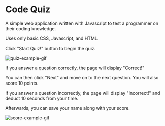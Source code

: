 # Code Quiz

A simple web application written with Javascript to test a
programmer on their coding knowledge.

Uses only basic CSS, Javascript, and HTML.

Click "Start Quiz!" button to begin the quiz.

![quiz-example-gif](images/quiz-example.gif)

If you answer a question correctly, the page will display "Correct!"

You can then click "Next" and move on to the next question. You will also score 10 points.

If you answer a question incorrectly, the page will display "Incorrect!" and deduct
10 seconds from your time.

Afterwards, you can save your name along with your score.

![score-example-gif](images/score-example.gif)